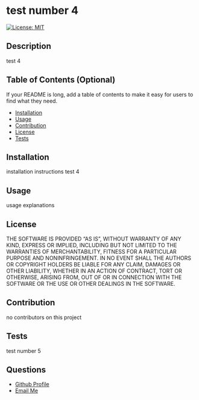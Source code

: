 # test number 4

  [![License: MIT](https://img.shields.io/badge/License-MIT-yellow.svg)](https://opensource.org/licenses/MIT)

  ## Description
  
   test 4
  
  ## Table of Contents (Optional)
  
  If your README is long, add a table of contents to make it easy for users to find what they need.
  
  - [Installation](#installation)
  - [Usage](#usage)
  - [Contribution](#contribution)
  - [License](#license)
  - [Tests](#tests)
  
  ## Installation
    
  installation instructions test 4

  ## Usage
  
  usage explanations   
  
  ## License
  
   THE SOFTWARE IS PROVIDED “AS IS”, WITHOUT WARRANTY OF ANY KIND, EXPRESS OR IMPLIED, INCLUDING BUT NOT LIMITED TO THE WARRANTIES OF MERCHANTABILITY, FITNESS FOR A PARTICULAR PURPOSE AND NONINFRINGEMENT. IN NO EVENT SHALL THE AUTHORS OR COPYRIGHT HOLDERS BE LIABLE FOR ANY CLAIM, DAMAGES OR OTHER LIABILITY, WHETHER IN AN ACTION OF CONTRACT, TORT OR OTHERWISE, ARISING FROM, OUT OF OR IN CONNECTION WITH THE SOFTWARE OR THE USE OR OTHER DEALINGS IN THE SOFTWARE.
 
  ## Contribution
   
  no contributors on this project
 
  ## Tests
   
  test number 5

  ## Questions
  <ul>
      <li> <a href="https://github.com/jgalvez98">Github Profile </a>  </li>
      <li> <a href="mailto:test@gmail.com">Email Me </a>  </li>
  </ul>

